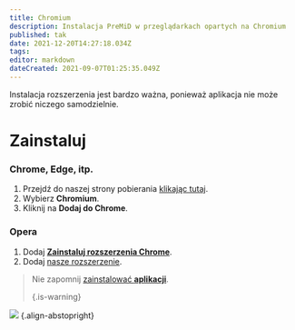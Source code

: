 ```yaml
---
title: Chromium
description: Instalacja PreMiD w przeglądarkach opartych na Chromium
published: tak
date: 2021-12-20T14:27:18.034Z
tags:
editor: markdown
dateCreated: 2021-09-07T01:25:35.049Z
---
```


Instalacja rozszerzenia jest bardzo ważna, ponieważ aplikacja nie może zrobić niczego samodzielnie.

# Zainstaluj
### Chrome, Edge, itp.
1. Przejdź do naszej strony pobierania [klikając tutaj](https://premid.app/downloads).
2. Wybierz **Chromium**.
3. Kliknij na **Dodaj do Chrome**.

### Opera
1. Dodaj **[Zainstaluj rozszerzenia Chrome](https://addons.opera.com/en/extensions/details/install-chrome-extensions/)**.
2. Dodaj [nasze rozszerzenie](https://premid.app/downloads).

> Nie zapomnij [zainstalować **aplikacji**](/install).
>
> {.is-warning}

![](https://img.icons8.com/color/2x/chrome.png) {.align-abstopright}
